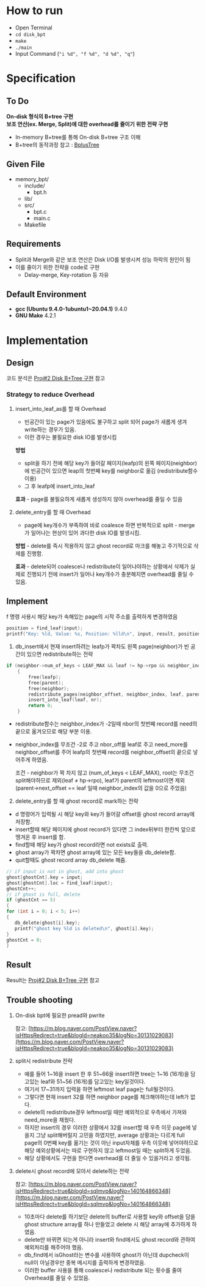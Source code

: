 # How to run
- Open Terminal
- `cd disk_bpt`
- `make`
- `./main`
- Input Command (`"i %d", "f %d", "d %d", "q"`)
  
# Specification

## To Do
**On-disk 형식의 B+tree 구현**   
**보조 연산(ex. Merge, Split)에 대한 overhead를 줄이기 위한 전략 구현**
- In-memory B+tree를 통해 On-disk B+tree 구조 이해
- B+tree의 동작과정
    참고 : [BplusTree](https://www.cs.usfca.edu/~galles/visualization/BPlusTree.html)

## Given File

- memory_bpt/
  - include/
    - bpt.h
  - lib/
  - src/
    - bpt.c
    - main.c
  - Makefile

## Requirements

- Split과 Merge와 같은 보조 연산은 Disk I/O를 발생시켜 성능 하락의 원인이 됨
- 이를 줄이기 위한 전략을 code로 구현
  - Delay-merge, Key-rotation 등 자유
  
## Default Environment
- **gcc (Ubuntu 9.4.0-1ubuntu1~20.04.1)** 9.4.0
- **GNU Make** 4.2.1


# Implementation

## Design
코드 분석은 [Proj#2 Disk B+Tree 구현](https://roan-fin-633.notion.site/Proj-2-Disk-B-Tree-d73faf651a1e470a82eaea40c004edd1?pvs=4) 참고


### Strategy to reduce Overhead

1. insert_into_leaf_as를 할 때 Overhead

    - 빈공간이 있는 page가 있음에도 불구하고 split 되어 page가 새롭게 생겨 write하는 경우가 있음.
    - 이런 경우는 불필요한 disk IO를 발생시킴


    **방법**
     - split을 하기 전에 해당 key가 들어갈 페이지(leafp)의 왼쪽 페이지(neighbor)에 빈공간이 있으면 leap의 첫번째 key를 neighbor로 옮김 (redistribute함수 이용)
     - 그 후 leafp에 insert_into_leaf

    **효과** - page를 불필요하게 새롭게 생성하지 않아 overhead를 줄일 수 있음

2. delete_entry를 할 때 Overhead

    - page에 key개수가 부족하여 바로 coalesce 하면 반복적으로 split - merge가 일어나는 현상이 있어 과다한 disk IO를 발생시킴.

    **방법** - delete를 즉시 적용하지 않고 ghost record로 마크를 해놓고 주기적으로 삭제를 진행함. 

    **효과** - delete되어 coalesce나 redistribute이 일어나야하는 상황에서 삭제가 실제로 진행되기 전에 insert가 일어나 key개수가 충분해지면 overhead를 줄일 수 있음.

## Implement

f 명령 사용시 해당 key가 속해있는 page의 시작 주소를 출력하게 변경하였음

```c
position = find_leaf(input);
printf("Key: %ld, Value: %s, Position: %lld\n", input, result, position);
```

1. db_insert에서 현재 insert하려는 leafp가 꽉차도 왼쪽 page(neighbor)가 빈 공간이 있으면 redistribute하는 전략

```c
if (neighbor->num_of_keys < LEAF_MAX && leaf != hp->rpo && neighbor_index == -2)
    {
        free(leafp);
        free(parent);
        free(neighbor);
        redistribute_pages(neighbor_offset, neighbor_index, leaf, parent_offset, k_prime, k_prime_index);
        insert_into_leaf(leaf, nr);
        return 0;
    }
```

  - redistribute함수는 neighbor_index가 -2일때 nbor의 첫번째 record를 need의 끝으로 옮겨오므로 해당 부분 이용.
  - neighbor_index를 무조건 -2로 주고 nbor_off를 leaf로 주고 need_more를 neighbor_offset를 주어 leafp의 첫번째 record를 neighbor_offset의 끝으로 넣어주게 하였음.   

    조건 - neighbor가 꽉 차지 않고 (num_of_keys < LEAF_MAX), root는 무조건 split해야하므로 제외(leaf ≠ hp→rpo), leaf가 parent의 leftmost이면 제외(parent→next_offset == leaf 일때 neighbor_index의 값을 0으로 주었음)

2. delete_entry를 할 때 ghost record로 mark하는 전략

  - d 명령어가 입력될 시 해당 key와 key가 들어갈 offset을 ghost record array에 저장함.
  - insert할때 해당 페이지에 ghost record가 있다면 그 index뒤부터 한칸씩 앞으로 땡겨온 후 insert를 함.
  - find할때 해당 key가 ghost record라면 not exists로 출력.
  - ghost array가 꽉차면 ghost array에 있는 모든 key들을 db_delete함.
  - quit할때도 ghost record array db_delete 해줌.

```c
// if input is not in ghost, add into ghost
ghost[ghostCnt].key = input;
ghost[ghostCnt].loc = find_leaf(input);
ghostCnt++;
// if ghost is full, delete
if (ghostCnt == 5)
{
for (int i = 0; i < 5; i++)
{
   db_delete(ghost[i].key);
   printf("ghost key %ld is deleted\n", ghost[i].key);
}
ghostCnt = 0;
}
```

## Result
Result는 [Proj#2 Disk B+Tree 구현](https://roan-fin-633.notion.site/Proj-2-Disk-B-Tree-d73faf651a1e470a82eaea40c004edd1?pvs=4) 참고


## Trouble shooting

1. On-disk bpt에 필요한 pread와 pwrite

    참고: [https://m.blog.naver.com/PostView.naver?isHttpsRedirect=true&blogId=neakoo35&logNo=30131029083](https://m.blog.naver.com/PostView.naver?isHttpsRedirect=true&blogId=neakoo35&logNo=30131029083)

2. split시 redistribute 전략  

    - 예를 들어 1\~16을 insert 한 후 51\~66을 insert하면 tree는 1\~16 (16개)을 담고있는 leaf와 51\~56 (16개)를 담고있는 key일것이다.
    - 여기서 17\~31까지 입력을 하면 leftmost leaf page는 full될것이다.
    - 그렇다면 현재 insert 32를 하면 neighbor page를 체크해야하는데 left가 없다.
    - delete의 redistribute경우 leftmost일 때만 예외적으로 우측에서 가져와 need_more을 채웠다.
    - 하지만 insert의 경우 이러한 상황에서 32를 insert할 때 우측 이웃 page에 넣을지 그냥 split해버릴지 고민을 하였지만, average 상황과는 다르게 full page의 0번째 key를 옮기는 것이 아닌 input자체를 우측 이웃에 넣어야하므로 해당 예외상황에서는 따로 구현하지 않고 leftmost일 때는 split하게 두었음.
    - 해당 상황에서도 구현을 한다면 overhead를 더 줄일 수 있을거라고 생각됨.

3. delete시 ghost record에 모아서 delete하는 전략

    참고: [https://m.blog.naver.com/PostView.naver?isHttpsRedirect=true&blogId=sqlmvp&logNo=140164866348](https://m.blog.naver.com/PostView.naver?isHttpsRedirect=true&blogId=sqlmvp&logNo=140164866348)

    - 10초마다 delete를 하기보단 delete의 buffer로 사용할 key와 offset을 담을 ghost structure array를 하나 만들었고 delete 시 해당 array에 추가하게 하였음.
    - delete만 바뀌면 되는게 아니라 insert와 find에서도 ghost record와 관하여 예외처리를 해주어야 했음.
    - db_find에서 isGhost라는 변수를 사용하여 ghost가 아닌데 dupcheck이 null이 아닐경우만 중복 메시지를 출력하게 변경하였음.
    - 이러한 buffer 사용을 통해 coalesce나 redistribute 되는 횟수를 줄여 Overhead를 줄일 수 있었음.
